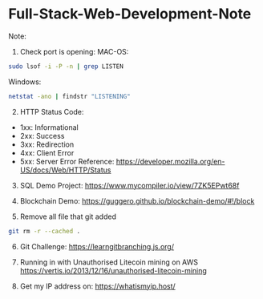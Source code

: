 # Full-Stack-Web-Development-Note
Note:
1. Check port is opening:
MAC-OS:
```bash
sudo lsof -i -P -n | grep LISTEN
```
Windows:
```bash
netstat -ano | findstr "LISTENING"
```

2. HTTP Status Code:
- 1xx: Informational
- 2xx: Success
- 3xx: Redirection
- 4xx: Client Error
- 5xx: Server Error
Reference: https://developer.mozilla.org/en-US/docs/Web/HTTP/Status

3. SQL Demo Project:
https://www.mycompiler.io/view/7ZK5EPwt68f

4. Blockchain Demo:
https://guggero.github.io/blockchain-demo/#!/block

5. Remove all file that git added
```bash
git rm -r --cached .
```

6. Git Challenge:
https://learngitbranching.js.org/

7. Running in with Unauthorised Litecoin mining on AWS
https://vertis.io/2013/12/16/unauthorised-litecoin-mining

8. Get my IP address on: https://whatismyip.host/

